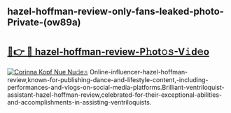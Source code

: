 ## hazel-hoffman-review-only-fans​-leaked-photo​-Private-(ow89a)


# <h2><a href="https://mediaupload.pro?title=hazel-hoffman-review&ref=git">🔗👉 🔴 hazel-hoffman-review-P𝚑ot𝚘𝚜-V𝚒d𝚎o</a></h2>

[![Corinna Kopf Nue Nu𝚍e𝚜](https://i.imgur.com/0qMVB7G.gif)](https://mediaupload.pro?title=hazel-hoffman-review&ref=git)
Online-influencer-hazel-hoffman-review,known-for-publishing-dance-and-lifestyle-content,-including-performances-and-vlogs-on-social-media-platforms.Brilliant-ventriloquist-assistant-hazel-hoffman-review,celebrated-for-their-exceptional-abilities-and-accomplishments-in-assisting-ventriloquists.  
